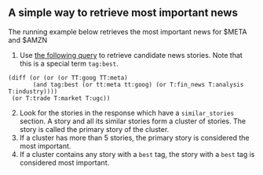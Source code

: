 ## A simple way to retrieve most important news

The running example below retrieves the most important news for $META and $AMZN
1. Use [the following query](https://api.tickertick.com/feed?n=200&q=(diff%20(or%20(or%20(or%20TT:goog%20TT:meta)%20(and%20tag:best%20(or%20tt:meta%20tt:goog)%20(or%20T:fin_news%20T:analysis%20T:industry))))%20(or%20T:trade%20T:market%20T:ugc))) to retrieve candidate news stories. Note that this is a special term `tag:best`.
```
(diff (or (or (or TT:goog TT:meta) 
       (and tag:best (or tt:meta tt:goog) (or T:fin_news T:analysis T:industry)))) 
 (or T:trade T:market T:ugc))
```
2. Look for the stories in the response which have a `similar_stories` section. A story and all its similar stories form a cluster of stories. The story is called the primary story of the cluster.
3. If a cluster has more than 5 stories, the primary story is considered the most important.
4. If a cluster contains any story with a `best` tag, the story with a `best` tag is considered most important.
